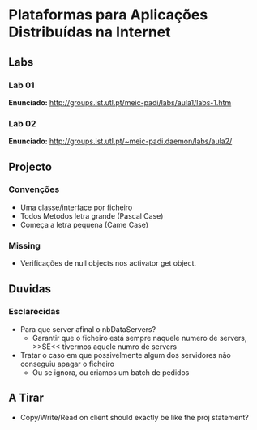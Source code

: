 Plataformas para Aplicações Distribuídas na Internet
====================================================

## Labs

### Lab 01

**Enunciado:** http://groups.ist.utl.pt/meic-padi/labs/aula1/labs-1.htm

### Lab 02

**Enunciado:** http://groups.ist.utl.pt/~meic-padi.daemon/labs/aula2/

## Projecto

### Convenções
*   Uma classe/interface por ficheiro
*   Todos Metodos letra grande (Pascal Case)
*   Começa a letra pequena (Came Case)

### Missing
*   Verificações de null objects nos activator get object.

## Duvidas

### Esclarecidas
*   Para que server afinal o nbDataServers?
    *   Garantir que o ficheiro está sempre naquele numero de servers, >>SE<< tivermos aquele numro de servers
*   Tratar o caso em que possivelmente algum dos servidores não conseguiu apagar o ficheiro
    *   Ou se ignora, ou criamos um batch de pedidos

## A Tirar
*   Copy/Write/Read on client should exactly be like the proj statement?
